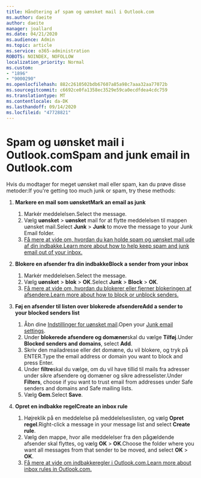 ```yaml
---
title: Håndtering af spam og uønsket mail i Outlook.com
ms.author: daeite
author: daeite
manager: joallard
ms.date: 04/21/2020
ms.audience: Admin
ms.topic: article
ms.service: o365-administration
ROBOTS: NOINDEX, NOFOLLOW
localization_priority: Normal
ms.custom:
- "1896"
- "9000290"
ms.openlocfilehash: 882c2610502bdb67607a85a98c7aaa32aa77072b
ms.sourcegitcommit: c6692ce0fa1358ec3529e59ca0ecdfdea4cdc759
ms.translationtype: MT
ms.contentlocale: da-DK
ms.lasthandoff: 09/14/2020
ms.locfileid: "47728821"
---
```

# <a name="spam-and-junk-email-in-outlookcom"></a><span data-ttu-id="5d8b6-102">Spam og uønsket mail i Outlook.com</span><span class="sxs-lookup"><span data-stu-id="5d8b6-102">Spam and junk email in Outlook.com</span></span>

<span data-ttu-id="5d8b6-103">Hvis du modtager for meget uønsket mail eller spam, kan du prøve disse metoder:</span><span class="sxs-lookup"><span data-stu-id="5d8b6-103">If you're getting too much junk or spam, try these methods:</span></span>

1. <span data-ttu-id="5d8b6-104">**Markere en mail som uønsket**</span><span class="sxs-lookup"><span data-stu-id="5d8b6-104">**Mark an email as junk**</span></span>
    1. <span data-ttu-id="5d8b6-105">Markér meddelelsen.</span><span class="sxs-lookup"><span data-stu-id="5d8b6-105">Select the message.</span></span>
    1. <span data-ttu-id="5d8b6-106">Vælg **uønsket**  >  **uønsket** mail for at flytte meddelelsen til mappen uønsket mail.</span><span class="sxs-lookup"><span data-stu-id="5d8b6-106">Select **Junk** > **Junk** to move the message to your Junk Email folder.</span></span>
    1. [<span data-ttu-id="5d8b6-107">Få mere at vide om, hvordan du kan holde spam og uønsket mail ude af din indbakke.</span><span class="sxs-lookup"><span data-stu-id="5d8b6-107">Learn more about how to help keep spam and junk email out of your inbox.</span></span>](https://support.office.com/article/a3ece97b-82f8-4a5e-9ac3-e92fa6427ae4?wt.mc_id=Office_Outlook_com_Alchemy)

1. <span data-ttu-id="5d8b6-108">**Blokere en afsender fra din indbakke**</span><span class="sxs-lookup"><span data-stu-id="5d8b6-108">**Block a sender from your inbox**</span></span>
    1. <span data-ttu-id="5d8b6-109">Markér meddelelsen.</span><span class="sxs-lookup"><span data-stu-id="5d8b6-109">Select the message.</span></span>
    1. <span data-ttu-id="5d8b6-110">Vælg **uønsket**  >  **blok**  >  **OK**.</span><span class="sxs-lookup"><span data-stu-id="5d8b6-110">Select **Junk** > **Block** > **OK**.</span></span>
    1. [<span data-ttu-id="5d8b6-111">Få mere at vide om, hvordan du blokerer eller fjerner blokeringen af afsendere.</span><span class="sxs-lookup"><span data-stu-id="5d8b6-111">Learn more about how to block or unblock senders.</span></span>](https://support.office.com/article/afba1c94-77bb-4f50-8b85-057cf52f4d5e?wt.mc_id=Office_Outlook_com_Alchemy)

1. <span data-ttu-id="5d8b6-112">**Føj en afsender til listen over blokerede afsendere**</span><span class="sxs-lookup"><span data-stu-id="5d8b6-112">**Add a sender to your blocked senders list**</span></span>
    1. <span data-ttu-id="5d8b6-113">Åbn dine [Indstillinger for uønsket mail](https://outlook.live.com/mail/options/mail/junkEmail/blockedSendersAndDomainsV2).</span><span class="sxs-lookup"><span data-stu-id="5d8b6-113">Open your [Junk email settings](https://outlook.live.com/mail/options/mail/junkEmail/blockedSendersAndDomainsV2).</span></span>
    1. <span data-ttu-id="5d8b6-114">Under **blokerede afsendere og domæner**skal du vælge **Tilføj**.</span><span class="sxs-lookup"><span data-stu-id="5d8b6-114">Under **Blocked senders and domains**, select **Add**.</span></span>
    1. <span data-ttu-id="5d8b6-115">Skriv den mailadresse eller det domæne, du vil blokere, og tryk på ENTER.</span><span class="sxs-lookup"><span data-stu-id="5d8b6-115">Type the email address or domain you want to block and press Enter.</span></span>
    1. <span data-ttu-id="5d8b6-116">Under **filtre**skal du vælge, om du vil have tillid til mails fra adresser under sikre afsendere og domæner og sikre adresselister.</span><span class="sxs-lookup"><span data-stu-id="5d8b6-116">Under **Filters**, choose if you want to trust email from addresses under Safe senders and domains and Safe mailing lists.</span></span>
    1. <span data-ttu-id="5d8b6-117">Vælg **Gem**.</span><span class="sxs-lookup"><span data-stu-id="5d8b6-117">Select **Save**.</span></span>

1. <span data-ttu-id="5d8b6-118">**Opret en indbakke regel**</span><span class="sxs-lookup"><span data-stu-id="5d8b6-118">**Create an inbox rule**</span></span>
    1. <span data-ttu-id="5d8b6-119">Højreklik på en meddelelse på meddelelseslisten, og vælg **Opret regel**.</span><span class="sxs-lookup"><span data-stu-id="5d8b6-119">Right-click a message in your message list and select **Create rule**.</span></span>
    1. <span data-ttu-id="5d8b6-120">Vælg den mappe, hvor alle meddelelser fra den pågældende afsender skal flyttes, og vælg **OK**  >  **OK**.</span><span class="sxs-lookup"><span data-stu-id="5d8b6-120">Choose the folder where you want all messages from that sender to be moved, and select **OK** > **OK**.</span></span>
    1. [<span data-ttu-id="5d8b6-121">Få mere at vide om indbakkeregler i Outlook.com.</span><span class="sxs-lookup"><span data-stu-id="5d8b6-121">Learn more about inbox rules in Outlook.com.</span></span>](https://support.office.com/article/4b094371-a5d7-49bd-8b1b-4e4896a7cc5d?wt.mc_id=Office_Outlook_com_Alchemy)